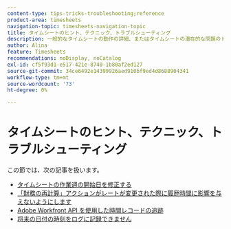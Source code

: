 ```yaml
---
content-type: tips-tricks-troubleshooting;reference
product-area: timesheets
navigation-topic: timesheets-navigation-topic
title: タイムシートのヒント、テクニック、トラブルシューティング
description: 一般的なタイムシートの動作の詳細、またはタイムシートの潜在的な問題のトラブルシューティング方法については、次の記事を参照してください。
author: Alina
feature: Timesheets
recommendations: noDisplay, noCatalog
exl-id: cf5f93d1-e517-421e-8740-1b80af2ed127
source-git-commit: 34ce6492e14399926aed910bf9ed4d8688904341
workflow-type: tm+mt
source-wordcount: '73'
ht-degree: 0%

---
```


# タイムシートのヒント、テクニック、トラブルシューティング

この節では、次の記事を扱います。

* [タイムシートの作業週の開始日を修正する](../../timesheets/tips-tricks-and-troubleshooting/correct-start-day-of-work-week.md)
* [「財務の再計算」アクションがレートが変更された際に履歴時間に影響を与えないようにします](../../timesheets/tips-tricks-and-troubleshooting/prevent-recalculate-finance-action.md)
* [Adobe Workfront API を使用した時間レコードの追跡](../../timesheets/tips-tricks-and-troubleshooting/track-hour-records-with-wfapi.md)
* [将来の日付の時刻をログに記録できません](../../timesheets/tips-tricks-and-troubleshooting/unable-to-log-time-future-dates.md)

